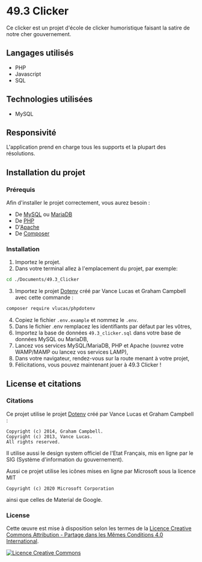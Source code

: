 # 49.3 Clicker

Ce clicker est un projet d'école de clicker humoristique faisant la satire de notre cher gouvernement.

## Langages utilisés

- PHP
- Javascript
- SQL

## Technologies utilisées 

- MySQL

## Responsivité

L'application prend en charge tous les supports et la plupart des résolutions.

## Installation du projet

### Prérequis

Afin d'installer le projet correctement, vous aurez besoin : 
- De [MySQL](https://www.mysql.com/fr/downloads/) ou [MariaDB](https://mariadb.org/download)
- De [PHP](https://www.php.net/downloads)
- D'[Apache](https://httpd.apache.org/download.cgi)
- De [Composer](https://getcomposer.org/download)

### Installation

1. Importez le projet.
2. Dans votre terminal allez à l'emplacement du projet, par exemple: 
 
```bash
cd ./Documents/49.3_Clicker
```

3. Importez le projet [Dotenv](https://github.com/vlucas/phpdotenv) créé par Vance Lucas et Graham Campbell avec cette commande : 

```bash
composer require vlucas/phpdotenv
```

4. Copiez le fichier `.env.example` et nommez le `.env`.
5. Dans le fichier .env remplacez les identifiants par défaut par les vôtres,
6. Importez la base de données `49.3_clicker.sql` dans votre base de données MySQL ou MariaDB, 
7. Lancez vos services MySQL/MariaDB, PHP et Apache (ouvrez votre WAMP/MAMP ou lancez vos services LAMP),
8.  Dans votre navigateur, rendez-vous sur la route menant à votre projet, 
9.  Félicitations, vous pouvez maintenant jouer à 49.3 Clicker !

## License et citations

### Citations

Ce projet utilise le projet [Dotenv](https://github.com/vlucas/phpdotenv) créé par Vance Lucas et Graham Campbell :
```
Copyright (c) 2014, Graham Campbell.
Copyright (c) 2013, Vance Lucas.
All rights reserved.
```

Il utilise aussi le design system officiel de l'Etat Français, mis en ligne par le SIG (Système d'information du gouvernement).

Aussi ce projet utilise les icônes mises en ligne par Microsoft sous la licence MIT 
```
Copyright (c) 2020 Microsoft Corporation
```

ainsi que celles de Material de Google.

### License

Cette œuvre est mise à disposition selon les termes de la
[Licence Creative Commons Attribution - Partage dans les Mêmes Conditions 4.0 International](http://creativecommons.org/licenses/by-sa/4.0/).

[![Licence Creative Commons](https://i.creativecommons.org/l/by-sa/4.0/88x31.png)](http://creativecommons.org/licenses/by-sa/4.0/)
